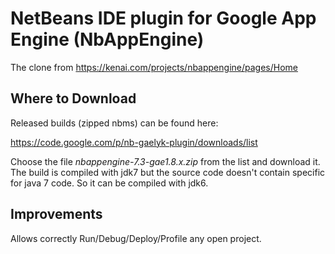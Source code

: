 NetBeans IDE plugin for Google App Engine (NbAppEngine)
=======================================================

The clone from https://kenai.com/projects/nbappengine/pages/Home

Where to Download
-----------------

Released builds (zipped nbms) can be found here:


https://code.google.com/p/nb-gaelyk-plugin/downloads/list

Choose the file  _nbappengine-7.3-gae1.8.x.zip_  from the list and download it.
The build is compiled with jdk7 but the source code doesn't contain specific for java 7 code. So it can be 
compiled with jdk6.

Improvements
------------

Allows correctly Run/Debug/Deploy/Profile any open project.



